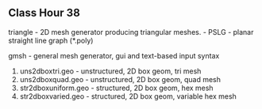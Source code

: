 Class Hour 38
-----

triangle - 2D mesh generator producing triangular meshes.
         - PSLG - planar straight line graph (*.poly)

gmsh - general mesh generator, gui and text-based input syntax
  1) uns2dboxtri.geo     - unstructured, 2D box geom, tri mesh
  2) uns2dboxquad.geo    - unstructured, 2D box geom, quad mesh
  3) str2dboxuniform.geo - structured, 2D box geom, hex mesh
  4) str2dboxvaried.geo  - structured, 2D box geom, variable hex mesh
